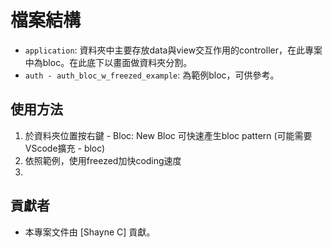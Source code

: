 # 檔案結構

- `application`: 資料夾中主要存放data與view交互作用的controller，在此專案中為bloc。在此底下以畫面做資料夾分割。
- `auth - auth_bloc_w_freezed_example`: 為範例bloc，可供參考。

## 使用方法

1. 於資料夾位置按右鍵 - Bloc: New Bloc 可快速產生bloc pattern (可能需要VScode擴充 - bloc)
2. 依照範例，使用freezed加快coding速度
3. 

## 貢獻者

- 本專案文件由 [Shayne C] 貢獻。
